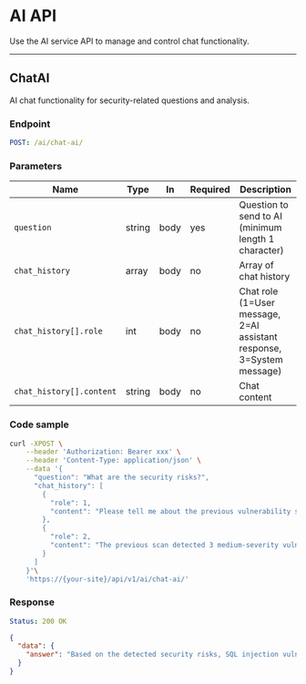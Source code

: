 # AI API

Use the AI service API to manage and control chat functionality.

---

## ChatAI

AI chat functionality for security-related questions and analysis.

### Endpoint

```yaml
POST: /ai/chat-ai/
```

### Parameters

| Name           | Type   | In    | Required | Description |
| -------------- | ------ | ----- | -------- | ----------- |
| `question` | string | body | yes | Question to send to AI (minimum length 1 character) |
| `chat_history` | array | body | no | Array of chat history |
| `chat_history[].role` | int | body | no | Chat role (1=User message, 2=AI assistant response, 3=System message) |
| `chat_history[].content` | string | body | no | Chat content |

### Code sample

```bash
curl -XPOST \
    --header 'Authorization: Bearer xxx' \
    --header 'Content-Type: application/json' \
    --data '{
      "question": "What are the security risks?",
      "chat_history": [
        {
          "role": 1,
          "content": "Please tell me about the previous vulnerability scan results"
        },
        {
          "role": 2, 
          "content": "The previous scan detected 3 medium-severity vulnerabilities"
        }
      ]
    }'\
    'https://{your-site}/api/v1/ai/chat-ai/'
```

### Response

```yaml
Status: 200 OK
```

```json
{
  "data": {
    "answer": "Based on the detected security risks, SQL injection vulnerability is the most critical issue. We recommend implementing parameterized queries to prevent unauthorized database access."
  }
}
```
